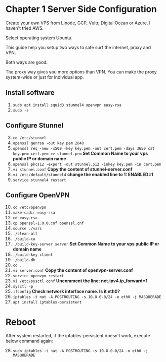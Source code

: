 # Chapter 1 Server Side Configuration

Create your own VPS from Linode, GCP, Vultr, Digital Ocean or Azure. I haven't tried AWS. 

Select operating system Ubuntu.

This guide help you setup two ways to safe surf the internet, proxy and VPN.

Both ways are good.

The proxy way gives you more options than VPN. You can make the proxy system-wide or just for individual app.

## Install software

1. `sudo apt install squid3 stunnel4 openvpn easy-rsa`
2. `sudo -s`

## Configure Stunnel

3. `cd /etc/stunnel`
4. `openssl genrsa -out key.pem 2048`
5. `openssl req -new -x509 -key key.pem -out cert.pem -days 3650 cat key.pem cert.pem >> stunnel.pem` **Set Common Name to your vps public IP or domain name**
6. `openssl pkcs12 -export -out stunnel.p12 -inkey key.pem -in cert.pem`
7. `vi stunnel.conf` **Copy the content of stunnel-server.conf**
8. `vi /etc/default/stunnel4` **change the enabled line to 1: ENABLED=1**
9. `service stunnel4 restart`

## Configure OpenVPN

10. `cd /etc/openvpn`
11. `make-cadir easy-rsa`
12. `cd easy-rsa`
13. `cp openssl-1.0.0.cnf openssl.cnf`
14. `source ./vars`
15. `./clean-all`
16. `./build-ca`
17. `./build-key-server server` **Set Common Name to your vps public IP or domain name**
18. `./build-key client`
19. `./build-dh`
20. `cd ..`
21. `vi server.conf` **Copy the content of openvpn-server.conf**
22. `service openvpn restart`
23. `vi /etc/sysctl.conf` **Uncomment the line: net.ipv4.ip_forward=1**
24. `sysctl -p`
25. `ifconfig` **Check network interface name. Is it eth0?**
26. `iptables -t nat -A POSTROUTING -s 10.8.0.0/24 -o eth0 -j MASQUERADE`
27. `apt install iptables-persistent`

# Reboot

After system restarted, if the iptables-persistent doesn't work, execute below command again:

28. `sudo iptables -t nat -A POSTROUTING -s 10.8.0.0/24 -o eth0 -j MASQUERADE`
